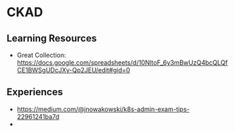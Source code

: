# CKAD

## Learning Resources

- Great Collection: https://docs.google.com/spreadsheets/d/10NltoF_6y3mBwUzQ4bcQLQfCE1BWSgUDcJXy-Qp2JEU/edit#gid=0


## Experiences

- https://medium.com/@jnowakowski/k8s-admin-exam-tips-22961241ba7d
- 